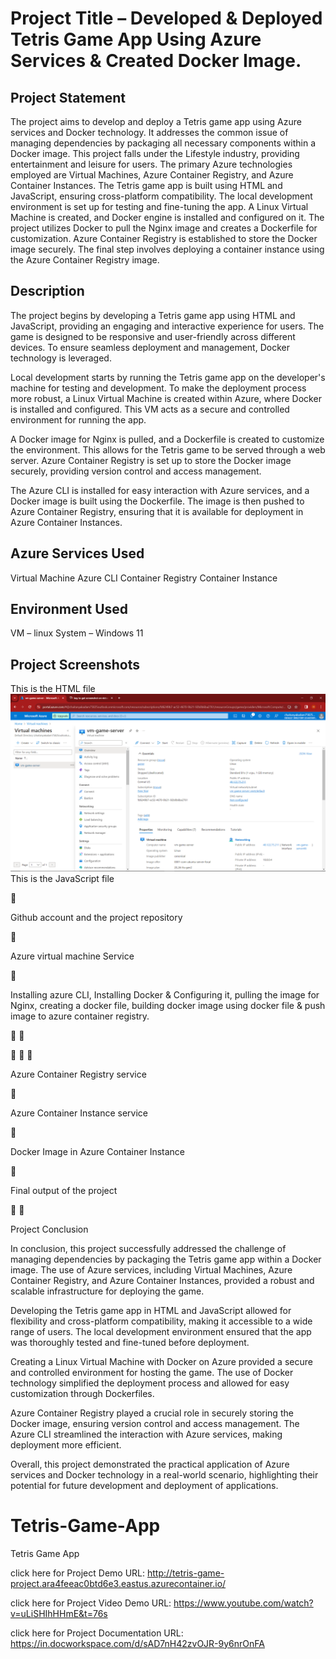
<h1>Project Title – Developed & Deployed Tetris Game App Using Azure Services & Created Docker Image.</h1>

<h2>Project Statement</h2>

The project aims to develop and deploy a Tetris game app using Azure services and Docker technology.
It addresses the common issue of managing dependencies by packaging all necessary components within a Docker image.
This project falls under the Lifestyle industry, providing entertainment and leisure for users.
The primary Azure technologies employed are Virtual Machines, Azure Container Registry, and Azure Container Instances.
The Tetris game app is built using HTML and JavaScript, ensuring cross-platform compatibility.
The local development environment is set up for testing and fine-tuning the app.
A Linux Virtual Machine is created, and Docker engine is installed and configured on it.
The project utilizes Docker to pull the Nginx image and creates a Dockerfile for customization.
Azure Container Registry is established to store the Docker image securely.
The final step involves deploying a container instance using the Azure Container Registry image.

<h2>Description</h2>

The project begins by developing a Tetris game app using HTML and JavaScript, providing an engaging and interactive experience for users. The game is designed to be responsive and user-friendly across different devices. To ensure seamless deployment and management, Docker technology is leveraged.

Local development starts by running the Tetris game app on the developer's machine for testing and development. To make the deployment process more robust, a Linux Virtual Machine is created within Azure, where Docker is installed and configured. This VM acts as a secure and controlled environment for running the app.

A Docker image for Nginx is pulled, and a Dockerfile is created to customize the environment. This allows for the Tetris game to be served through a web server. Azure Container Registry is set up to store the Docker image securely, providing version control and access management.

The Azure CLI is installed for easy interaction with Azure services, and a Docker image is built using the Dockerfile. The image is then pushed to Azure Container Registry, ensuring that it is available for deployment in Azure Container Instances.


<h2>Azure Services Used</h2>
 
Virtual Machine
Azure CLI 
Container Registry
Container Instance

<h2>Environment Used</h2>

VM – linux
System – Windows 11

<h2>Project Screenshots</h2>

This is the HTML file 
<img src="Screenshot (52).png"></img>
 This is the JavaScript file

 







Github account and the project repository







Azure virtual machine Service  






Installing azure CLI, Installing Docker & Configuring it, pulling the image for Nginx, creating a docker file, building docker image using docker file & push image to azure container registry. 











Azure Container Registry service



Azure Container Instance service







Docker Image in Azure Container Instance 



Final output of the project




Project Conclusion


In conclusion, this project successfully addressed the challenge of managing dependencies by packaging the Tetris game app within a Docker image. The use of Azure services, including Virtual Machines, Azure Container Registry, and Azure Container Instances, provided a robust and scalable infrastructure for deploying the game.

Developing the Tetris game app in HTML and JavaScript allowed for flexibility and cross-platform compatibility, making it accessible to a wide range of users. The local development environment ensured that the app was thoroughly tested and fine-tuned before deployment.

Creating a Linux Virtual Machine with Docker on Azure provided a secure and controlled environment for hosting the game. The use of Docker technology simplified the deployment process and allowed for easy customization through Dockerfiles.

Azure Container Registry played a crucial role in securely storing the Docker image, ensuring version control and access management. The Azure CLI streamlined the interaction with Azure services, making deployment more efficient.

Overall, this project demonstrated the practical application of Azure services and Docker technology in a real-world scenario, highlighting their potential for future development and deployment of applications.





# Tetris-Game-App
Tetris Game App

click here for Project Demo URL: http://tetris-game-project.ara4feeac0btd6e3.eastus.azurecontainer.io/

click here for Project Video Demo URL: https://www.youtube.com/watch?v=uLiSHIhHHmE&t=76s

click here for Project Documentation URL: https://in.docworkspace.com/d/sAD7nH42zvOJR-9y6nrOnFA
